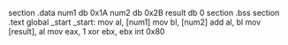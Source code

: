 section .data
    num1 db 0x1A
    num2 db 0x2B
    result db 0
section .bss
section .text
    global _start
_start:
    mov al, [num1]
    mov bl, [num2]
    add al, bl
    mov [result], al
    mov eax, 1
    xor ebx, ebx
    int 0x80
